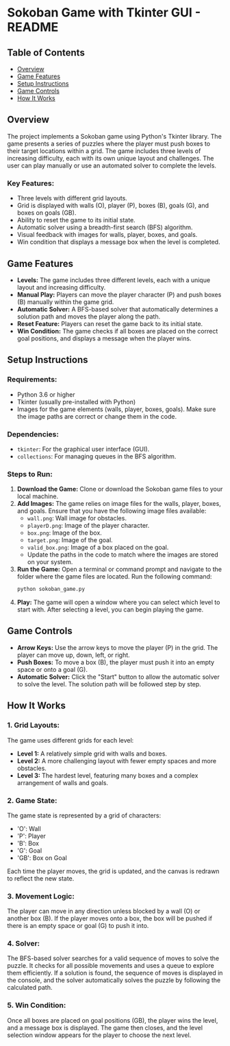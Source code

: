 # Sokoban Game with Tkinter GUI - README

## Table of Contents
- [Overview](#overview)
- [Game Features](#game-features)
- [Setup Instructions](#setup-instructions)
- [Game Controls](#game-controls)
- [How It Works](#how-it-works)

## Overview
The project implements a Sokoban game using Python's Tkinter library. The game presents a series of puzzles where the player must push boxes to their target locations within a grid. The game includes three levels of increasing difficulty, each with its own unique layout and challenges. The user can play manually or use an automated solver to complete the levels.

### Key Features:
- Three levels with different grid layouts.
- Grid is displayed with walls (O), player (P), boxes (B), goals (G), and boxes on goals (GB).
- Ability to reset the game to its initial state.
- Automatic solver using a breadth-first search (BFS) algorithm.
- Visual feedback with images for walls, player, boxes, and goals.
- Win condition that displays a message box when the level is completed.

## Game Features
- **Levels:** The game includes three different levels, each with a unique layout and increasing difficulty.
- **Manual Play:** Players can move the player character (P) and push boxes (B) manually within the game grid.
- **Automatic Solver:** A BFS-based solver that automatically determines a solution path and moves the player along the path.
- **Reset Feature:** Players can reset the game back to its initial state.
- **Win Condition:** The game checks if all boxes are placed on the correct goal positions, and displays a message when the player wins.

## Setup Instructions
### Requirements:
- Python 3.6 or higher
- Tkinter (usually pre-installed with Python)
- Images for the game elements (walls, player, boxes, goals). Make sure the image paths are correct or change them in the code.

### Dependencies:
- `tkinter`: For the graphical user interface (GUI).
- `collections`: For managing queues in the BFS algorithm.

### Steps to Run:
1. **Download the Game:** Clone or download the Sokoban game files to your local machine.
2. **Add Images:** The game relies on image files for the walls, player, boxes, and goals. Ensure that you have the following image files available:
   - `wall.png`: Wall image for obstacles.
   - `playerD.png`: Image of the player character.
   - `box.png`: Image of the box.
   - `target.png`: Image of the goal.
   - `valid_box.png`: Image of a box placed on the goal.
   - Update the paths in the code to match where the images are stored on your system.
3. **Run the Game:** Open a terminal or command prompt and navigate to the folder where the game files are located. Run the following command:
   ```sh
   python sokoban_game.py
   ```
4. **Play:** The game will open a window where you can select which level to start with. After selecting a level, you can begin playing the game.

## Game Controls
- **Arrow Keys:** Use the arrow keys to move the player (P) in the grid. The player can move up, down, left, or right.
- **Push Boxes:** To move a box (B), the player must push it into an empty space or onto a goal (G).
- **Automatic Solver:** Click the "Start" button to allow the automatic solver to solve the level. The solution path will be followed step by step.

## How It Works
### 1. Grid Layouts:
The game uses different grids for each level:
- **Level 1:** A relatively simple grid with walls and boxes.
- **Level 2:** A more challenging layout with fewer empty spaces and more obstacles.
- **Level 3:** The hardest level, featuring many boxes and a complex arrangement of walls and goals.

### 2. Game State:
The game state is represented by a grid of characters:
- 'O': Wall
- 'P': Player
- 'B': Box
- 'G': Goal
- 'GB': Box on Goal

Each time the player moves, the grid is updated, and the canvas is redrawn to reflect the new state.

### 3. Movement Logic:
The player can move in any direction unless blocked by a wall (O) or another box (B). If the player moves onto a box, the box will be pushed if there is an empty space or goal (G) to push it into.

### 4. Solver:
The BFS-based solver searches for a valid sequence of moves to solve the puzzle. It checks for all possible movements and uses a queue to explore them efficiently. If a solution is found, the sequence of moves is displayed in the console, and the solver automatically solves the puzzle by following the calculated path.

### 5. Win Condition:
Once all boxes are placed on goal positions (GB), the player wins the level, and a message box is displayed. The game then closes, and the level selection window appears for the player to choose the next level.

